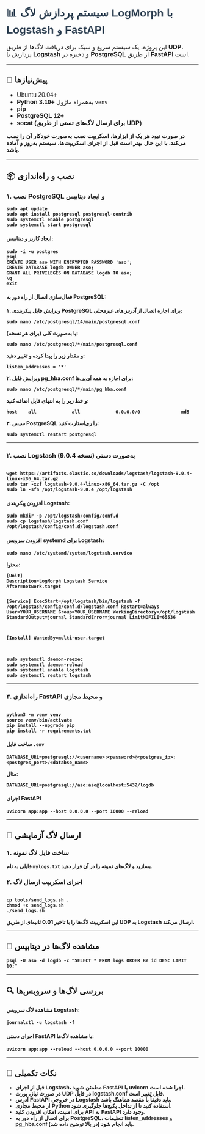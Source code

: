 <h1 style="font-family: Vazirmatn, sans-serif; color: #2c3e50;">📊 سیستم پردازش لاگ LogMorph با Logstash و FastAPI</h1>

<p style="font-family: Vazirmatn, sans-serif; font-size: 16px;">
این پروژه، یک سیستم سریع و سبک برای دریافت لاگ‌ها از طریق <strong>UDP</strong>، پردازش با <strong>Logstash</strong> و ذخیره در <strong>PostgreSQL</strong> از طریق <strong>FastAPI</strong> است.
</p>

<hr>

<h2 style="font-family: Vazirmatn, sans-serif;">🔧 پیش‌نیازها</h2>
<ul style="font-family: Vazirmatn, sans-serif; font-size: 16px;">
  <li>Ubuntu 20.04+</strong></li>
  <li><strong>Python 3.10+</strong> به‌همراه ماژول <code>venv</code></li>
  <li><strong>pip</li>
  <li><strong>PostgreSQL 12+</li>
  <li><strong>socat</strong> (برای ارسال لاگ‌های تستی از طریق UDP)</li>
</ul>

<p style="font-family: Vazirmatn, sans-serif; font-size: 15px;">
در صورت نبود هر یک از ابزارها، اسکریپت نصب به‌صورت خودکار آن را نصب می‌کند. با این حال بهتر است قبل از اجرای اسکریپت‌ها، سیستم به‌روز و آماده باشد.
</p>

<hr>

<h2 style="font-family: Vazirmatn, sans-serif;">📦 نصب و راه‌اندازی</h2>

<h3 style="font-family: Vazirmatn, sans-serif;">۱. نصب PostgreSQL و ایجاد دیتابیس</h3>
<pre><code>sudo apt update
sudo apt install postgresql postgresql-contrib
sudo systemctl enable postgresql
sudo systemctl start postgresql
</code></pre>

<h4>ایجاد کاربر و دیتابیس:</h4>
<pre><code>sudo -i -u postgres
psql
CREATE USER aso WITH ENCRYPTED PASSWORD 'aso';
CREATE DATABASE logdb OWNER aso;
GRANT ALL PRIVILEGES ON DATABASE logdb TO aso;
\q
exit
</code></pre>

<h4>فعال‌سازی اتصال از راه دور به PostgreSQL:</h4>
<p>۱. ویرایش فایل پیکربندی PostgreSQL برای اجازه اتصال از آدرس‌های غیرمحلی:</p>
<pre><code>sudo nano /etc/postgresql/14/main/postgresql.conf</code></pre>
<p>یا به‌صورت کلی (برای هر نسخه):</p>
<pre><code>sudo nano /etc/postgresql/*/main/postgresql.conf</code></pre>
<p>و مقدار زیر را پیدا کرده و تغییر دهید:</p>
<pre><code>listen_addresses = '*'</code></pre>

<p>۲. ویرایش فایل pg_hba.conf برای اجازه به همه آی‌پی‌ها:</p>
<pre><code>sudo nano /etc/postgresql/*/main/pg_hba.conf</code></pre>
<p>و خط زیر را به انتهای فایل اضافه کنید:</p>
<pre><code>host    all             all             0.0.0.0/0               md5</code></pre>

<p>۳. سپس PostgreSQL را ری‌استارت کنید:</p>
<pre><code>sudo systemctl restart postgresql</code></pre>

<hr>

<h3>۲. نصب Logstash به‌صورت دستی (نسخه 9.0.4)</h3>
<pre><code>
wget https://artifacts.elastic.co/downloads/logstash/logstash-9.0.4-linux-x86_64.tar.gz
sudo tar -xzf logstash-9.0.4-linux-x86_64.tar.gz -C /opt
sudo ln -sfn /opt/logstash-9.0.4 /opt/logstash
</code></pre>

<h4>افزودن پیکربندی Logstash:</h4>
<pre><code>sudo mkdir -p /opt/logstash/config/conf.d
sudo cp logstash/logstash.conf /opt/logstash/config/conf.d/logstash.conf
</code></pre>

<h4>افزودن سرویس systemd برای Logstash:</h4>
<pre><code>sudo nano /etc/systemd/system/logstash.service</code></pre>

<p>محتوا:</p>
<pre><code>[Unit]
Description=LogMorph Logstash Service
After=network.target

[Service]
ExecStart=/opt/logstash/bin/logstash -f /opt/logstash/config/conf.d/logstash.conf
Restart=always
User=YOUR_USERNAME
Group=YOUR_USERNAME
WorkingDirectory=/opt/logstash
StandardOutput=journal
StandardError=journal
LimitNOFILE=65536

[Install]
WantedBy=multi-user.target
</code></pre>

<pre><code>
sudo systemctl daemon-reexec
sudo systemctl daemon-reload
sudo systemctl enable logstash
sudo systemctl restart logstash
</code></pre>

<hr>

<h3>۳. راه‌اندازی FastAPI و محیط مجازی</h3>
<pre><code>
python3 -m venv venv
source venv/bin/activate
pip install --upgrade pip
pip install -r requirements.txt
</code></pre>

<h4>ساخت فایل <code>.env</code></h4>
<pre><code>DATABASE_URL=postgresql://&ltusername>:&ltpassword&gt@&ltpostgres_ip&gt:&ltpostgres_port&gt/&ltdatabse_name></code></pre>
<p> مثال: </p>
<pre><code>DATABASE_URL=postgresql://aso:aso@localhost:5432/logdb</code></pre>

<h4>اجرای FastAPI</h4>
<pre><code>uvicorn app:app --host 0.0.0.0 --port 10000 --reload</code></pre>

<hr>

<h2 style="font-family: Vazirmatn, sans-serif;">🚀 ارسال لاگ آزمایشی</h2>

<h3>۱. ساخت فایل لاگ نمونه</h3>
<p>فایلی به نام <code>mylogs.txt</code> بسازید و لاگ‌های نمونه را در آن قرار دهید.</p>

<h3>۲. اجرای اسکریپت ارسال لاگ</h3>
<pre><code>
cp tools/send_logs.sh .
chmod +x send_logs.sh
./send_logs.sh
</code></pre>

<p>این اسکریپت لاگ‌ها را با تاخیر 0.01 ثانیه‌ای از طریق UDP به Logstash ارسال می‌کند.</p>

<hr>

<h2 style="font-family: Vazirmatn, sans-serif;">🧾 مشاهده لاگ‌ها در دیتابیس</h2>
<pre><code>psql -U aso -d logdb -c "SELECT * FROM logs ORDER BY id DESC LIMIT 10;"</code></pre>

<hr>

<h2 style="font-family: Vazirmatn, sans-serif;">🔍 بررسی لاگ‌ها و سرویس‌ها</h2>

<h4>مشاهده لاگ سرویس Logstash:</h4>
<pre><code>journalctl -u logstash -f</code></pre>

<h4>اجرای دستی FastAPI با مشاهده لاگ‌ها:</h4>
<pre><code>uvicorn app:app --reload --host 0.0.0.0 --port 10000</code></pre>

<hr>

<h2 style="font-family: Vazirmatn, sans-serif;">📌 نکات تکمیلی</h2>
<ul style="font-family: Vazirmatn, sans-serif;">
  <li>قبل از اجرای Logstash، مطمئن شوید FastAPI با uvicorn اجرا شده است.</li>
  <li>در صورت نیاز، پورت UDP در فایل logstash.conf قابل تغییر است.</li>
  <li>آدرس FastAPI در خروجی Logstash باید دقیقاً با مقصد هماهنگ باشد.</li>
  <li>از محیط مجازی Python استفاده کنید تا از تداخل پکیج‌ها جلوگیری شود.</li>
  <li>برای امنیت، امکان افزودن کلید API به FastAPI وجود دارد.</li>
  <li>برای اتصال از راه دور به PostgreSQL، تنظیمات listen_addresses و pg_hba.conf باید انجام شود (در بالا توضیح داده شد).</li>
</ul>
